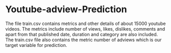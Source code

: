 # Youtube-adview-Prediction
The file train.csv contains metrics and other details of about 15000 youtube videos. The metrics include number of views, likes, dislikes, comments and apart from that published date, duration and category are also included. The train.csv file also contains the metric number of adviews which is our target variable for prediction.

